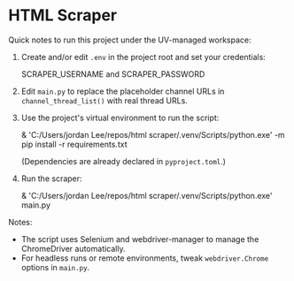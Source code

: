 HTML Scraper
============

Quick notes to run this project under the UV-managed workspace:

1. Create and/or edit `.env` in the project root and set your credentials:

	SCRAPER_USERNAME and SCRAPER_PASSWORD

2. Edit `main.py` to replace the placeholder channel URLs in `channel_thread_list()` with real thread URLs.

3. Use the project's virtual environment to run the script:

	& 'C:/Users/jordan Lee/repos/html scraper/.venv/Scripts/python.exe' -m pip install -r requirements.txt

	(Dependencies are already declared in `pyproject.toml`.)

4. Run the scraper:

	& 'C:/Users/jordan Lee/repos/html scraper/.venv/Scripts/python.exe' main.py

Notes:
- The script uses Selenium and webdriver-manager to manage the ChromeDriver automatically.
- For headless runs or remote environments, tweak `webdriver.Chrome` options in `main.py`.
